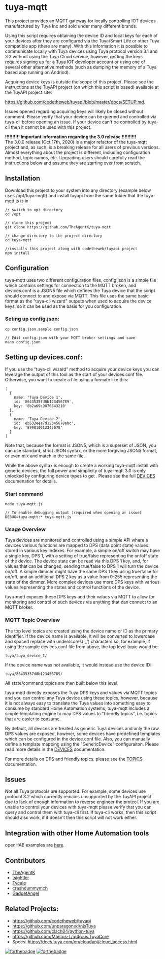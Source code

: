 # tuya-mqtt
This project provides an MQTT gateway for locally controlling IOT devices manufactured by Tuya Inc and sold under many different brands.

Using this script requires obtaining the device ID and local keys for each of your devices after they are configured via the Tuya/Smart Life or other Tuya compatible app (there are many).  With this information it is possible to communicate locally with Tuya devices using Tuya protocol version 3.1 and 3.3 without using the Tuya Cloud service, however, getting the keys requires signing up for a Tuya IOT developer account or using one of several other alternative methods (such as dumping the memory of a Tuya based app running on Andriod).

Acquiring device keys is outside the scope of this project.  Please see the instructions at the TuyAPI project (on which this script is based) available at the TuyAPI project site:

https://github.com/codetheweb/tuyapi/blob/master/docs/SETUP.md.

Issues opened regarding acquiring keys will likely be closed without comment.  Please verify that your device can be queried and controlled via tuya-cli before opening an issue.  If your device can't be controlled by tuya-cli then it cannot be used with this project.

**!!!!!!!!!! Important information regarding the 3.0 release !!!!!!!!!!**\
The 3.0.0 release (Oct 17th, 2020) is a major refactor of the tuya-mqtt project and, as such, is a breaking release for all users of previous versions.  Almost everything about the project is different, including configuration method, topic names, etc.  Upgrading users should carefully read the instructions below and assume they are starting over from scratch.

## Installation
Download this project to your system into any directory (example below uses /opt/tuya-mqtt) and install tuyapi from the same folder that the tuya-mqtt.js is in
```
// switch to opt directory
cd /opt

// clone this project
git clone https://github.com/TheAgentK/tuya-mqtt

// change directory to the project directory
cd tuya-mqtt

//installs this project along with codetheweb/tuyapi project
npm install
```

## Configuration
tuya-mqtt uses two different configuration files, config.json is a simple file which contains settings for connection to the MQTT broken, and devices.conf is a JSON5 file which defines the Tuya device that the script should connect to and expose via MQTT.  This file uses the same basic format as the "tuya-cli wizard" outputs when used to acquire the device keys, so it can be used as the basis for you configuration.

### Seting up config.json:
```
cp config.json.sample config.json

// Edit config.json with your MQTT broker settings and save
nano config.json 
```

## Setting up devices.conf:
If you use the "tuya-cli wizard" method to acquire your device keys you can leverage the output of this tool as the start of your devices.conf file.  Otherwise, you want to create a file using a formate like this:
```
[
  {
    name: 'Tuya Device 1',
    id: '86435357d8b123456789',
    key: '8b2a69c9876543210'
  },
  {
    name: 'Tuya Device 2',
    id: 'eb532eea7d12345678abc',
    key: '899810012345678'
  }
]
```
Note that, because the format is JSON5, which is a superset of JSON, you can use standard, strict JSON syntax, or the more forgiving JSON5 format, or even mix and match in the same file.

While the above syntax is enough to create a working tuya-mqtt install with generic devices, the full power and simplicity of tuya-mqtt 3.0 is only unlocked by configuring device types to get .  Please see the full [DEVICES](docs/DEVICES.md) documenation for details.

### Start command
```
node tuya-mqtt.js

// To enable debugging output (required when opening an issue)
DEBUG=tuya-mqtt:* tuya-mqtt.js
```

### Usage Overview
Tuya devices are monitored and controlled using a simple API where a devices various functions are mapped to DPS (data point state) values stored in various key indexes.  For example, a simple on/off switch may have a single key, DPS 1, with a setting of true/false representing the on/off state of the device.  The device state can be read via this DPS 1 key, and, for values that can be changed, sending true/false to DPS 1 will turn the device on/off.  A simple dimmer might have the same DPS 1 key using true/false for on/off, and an additional DPS 2 key as a value from 0-255 representing the state of the dimmer.  More complex devices use more DPS keys with various values representing the states and control functions of the device.

tuya-mqtt exposes these DPS keys and their values via MQTT to allow for monitoring and control of such devices via anything that can connect to an MQTT broker.

### MQTT Topic Overview
The top level topics are created using the device name or ID as the primary identifier.  If the device name is available, it will be converted to lowercase and spaced replace with underscores('_') characters so, for example, if using the sample devices.conf file from above, the top level topic would be:
```
tuya/tuya_device_1/
```
If the device name was not available, it would instead use the device ID:
```
tuya/86435357d8b123456789/
```
All state/command topics are then built below this level.

tuya-mqtt directly exposes the Tuya DPS keys and values via MQTT topics and you can control any Tuya device using these topics, however, because it is not always easy to translate the Tuya values into something easy to consume by standard Home Automation systems, tuya-mqtt includes a simple templating engine to map DPS values to "friendly topics", i.e. topics that are easier to consume.

By default, all devices are treated as generic Tuya devices and only the raw DPS values are exposed, however, some devices have predefined templates which can be configured in the device.conf file.  Also, you can manually define a template mapping using the "GenericDevice" configuraiton.  Please read more details in the [DEVICES](docs/DEVICES.md) documentation.

For more details on DPS and friendly topics, please see the [TOPICS](docs/TOPICS.md) documentation.

## Issues
Not all Tuya protocols are supported.  For example, some devices use protocol 3.2 which currently remains unsupported by the TuyAPI project due to lack of enough information to reverse engineer the protcol.  If you are unable to control your devices with tuya-mqtt please verify that you can query and control them with tuya-cli first.  If tuya-cli works, then this script should also work, if it doesn't then this script will not work either.

## Integration with other Home Automation tools
openHAB examples are [here](docs/openHAB.md).

## Contributors
- [TheAgentK](https://github.com/TheAgentK)
- [tsightler](https://github.com/tsightler)
- [Tycale](https://github.com/Tycale)
- [crashdummymch](https://github.com/crashdummymch)
- [GadgetAngel](https://github.com/GadgetAngel)


## Related Projects:
- https://github.com/codetheweb/tuyapi
- https://github.com/unparagoned/njsTuya
- https://github.com/clach04/python-tuya
- https://github.com/Marcus-L/m4rcus.TuyaCore
- Specs: https://docs.tuya.com/en/cloudapi/cloud_access.html

[![forthebadge](https://forthebadge.com/images/badges/made-with-javascript.svg)](https://forthebadge.com)
[![forthebadge](https://forthebadge.com/images/badges/built-with-love.svg)](https://forthebadge.com)
